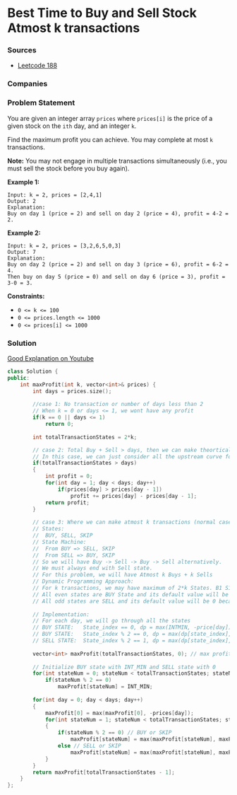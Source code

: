 # Best Time to Buy and Sell Stock Atmost k transactions

### Sources

* [Leetcode 188](https://leetcode.com/problems/best-time-to-buy-and-sell-stock-iv/)

### Companies

### Problem Statement

You are given an integer array `prices` where `prices[i]` is the price of a given stock on the `ith` day, and an integer `k`.

Find the maximum profit you can achieve. You may complete at most `k` transactions.

**Note:** You may not engage in multiple transactions simultaneously \(i.e., you must sell the stock before you buy again\).

**Example 1:**

```text
Input: k = 2, prices = [2,4,1]
Output: 2
Explanation: 
Buy on day 1 (price = 2) and sell on day 2 (price = 4), profit = 4-2 = 2.
```

**Example 2:**

```text
Input: k = 2, prices = [3,2,6,5,0,3]
Output: 7
Explanation: 
Buy on day 2 (price = 2) and sell on day 3 (price = 6), profit = 6-2 = 4. 
Then buy on day 5 (price = 0) and sell on day 6 (price = 3), profit = 3-0 = 3.
```

**Constraints:**

* `0 <= k <= 100`
* `0 <= prices.length <= 1000`
* `0 <= prices[i] <= 1000`

### Solution

[Good Explanation on Youtube](https://www.youtube.com/watch?v=6928FkPhGUA)

```cpp
class Solution {
public:
    int maxProfit(int k, vector<int>& prices) {
        int days = prices.size();
        
        //case 1: No transaction or number of days less than 2
        // When k = 0 or days <= 1, we wont have any profit
        if(k == 0 || days <= 1)
            return 0;
        
        int totalTransactionStates = 2*k;

        // case 2: Total Buy + Sell > days, then we can make theortically INFINITE transaction
        // In this case, we can just consider all the upstream curve for transactions
        if(totalTransactionStates > days)
        {
            int profit = 0;
            for(int day = 1; day < days; day++)
                if(prices[day] > prices[day - 1])
                    profit += prices[day] - prices[day - 1];
            return profit;
        }
        
        // case 3: Where we can make atmost k transactions (normal case)
        // States: 
        //  BUY, SELL, SKIP
        // State Machine: 
        //  From BUY => SELL, SKIP
        //  From SELL => BUY, SKIP
        // So we will have Buy -> Sell -> Buy -> Sell alternatively. 
        // We must always end with Sell state.
        // For this problem, we will have Atmost k Buys + k Sells
        // Dynamic Programming Approach:
        // For k transactions, we may have maximum of 2*k States. B1 S1 B2 S2....B2k S2k
        // All even states are BUY State and its default value will be MIN and 
        // All odd states are SELL and its default value will be 0 because our profit should atleast be 0.
        
        // Implementation:
        // For each day, we will go through all the states
        // BUY STATE:   State_index == 0, dp = max(INTMIN, -price[day]);   
        // BUY STATE:   State_index % 2 == 0, dp = max(dp[state_index], dp[state_index-1] - price[day]) SKIP or BUY
        // SELL STATE:  State_index % 2 == 1, dp = max(dp[state_index], dp[state_index-1] + price[day]) SKIP or SELL
        
        vector<int> maxProfit(totalTransactionStates, 0); // max profit at given state
        
        // Initialize BUY state with INT_MIN and SELL state with 0
        for(int stateNum = 0; stateNum < totalTransactionStates; stateNum++)
            if(stateNum % 2 == 0)
                maxProfit[stateNum] = INT_MIN;
        
        for(int day = 0; day < days; day++)
        {
            maxProfit[0] = max(maxProfit[0], -prices[day]);
            for(int stateNum = 1; stateNum < totalTransactionStates; stateNum++)
            {
                if(stateNum % 2 == 0) // BUY or SKIP
                    maxProfit[stateNum] = max(maxProfit[stateNum], maxProfit[stateNum - 1] - prices[day]);
                else // SELL or SKIP
                    maxProfit[stateNum] = max(maxProfit[stateNum], maxProfit[stateNum -1] + prices[day]);       
            }
        }
        return maxProfit[totalTransactionStates - 1];
    }  
};
```

